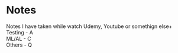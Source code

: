 # Notes

Notes I have taken while watch Udemy, Youtube or somethign else+
<br>
Testing - A <br>
ML/AL   - C <br>
Others  - Q <br>